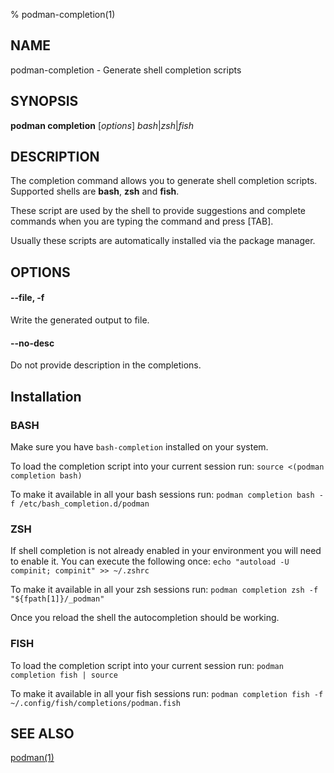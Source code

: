 % podman-completion(1)

## NAME
podman\-completion - Generate shell completion scripts

## SYNOPSIS
**podman completion** [*options*] *bash*|*zsh*|*fish*

## DESCRIPTION
The completion command allows you to generate shell completion scripts. Supported shells are **bash**, **zsh** and **fish**.

These script are used by the shell to provide suggestions and complete commands when you are typing the command and press [TAB].

Usually these scripts are automatically installed via the package manager.

## OPTIONS
#### **\-\-file**, **-f**

Write the generated output to file.

#### **\-\-no-desc**

Do not provide description in the completions.

## Installation

### BASH
Make sure you have `bash-completion` installed on your system.

To load the completion script into your current session run:
`source <(podman completion bash)`

To make it available in all your bash sessions run:
`podman completion bash -f /etc/bash_completion.d/podman`


### ZSH
If shell completion is not already enabled in your environment you will need to enable it. You can execute the following once:
`echo "autoload -U compinit; compinit" >> ~/.zshrc`

To make it available in all your zsh sessions run:
`podman completion zsh -f "${fpath[1]}/_podman"`

Once you reload the shell the autocompletion should be working.


### FISH
To load the completion script into your current session run:
`podman completion fish | source`

To make it available in all your fish sessions run:
`podman completion fish -f ~/.config/fish/completions/podman.fish`


## SEE ALSO
[podman(1)](podman.1.md)
